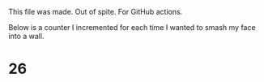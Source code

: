 This file was made. Out of spite. For GitHub actions.

Below is a counter I incremented for each time I wanted to smash my face into a wall.

# 26
